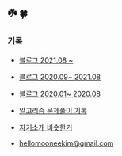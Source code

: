## ☘️ 🍀


### 기록 

- [블로그 2021.08 ~](https://velog.io/@moonheekim0118)
- [블로그 2020.09~ 2021.08 ](https://mooneedev.netlify.app/)
- [블로그 2020.01~ 2020.08](https://moonheekim-code.tistory.com/)



- [알고리즘 문제풀이 기록](https://www.notion.so/mooneedev/Algorithms-f47ea3f7bcd7444d834bcf6ce8c1cf78)
- [자기소개 비슷한거](https://www.notion.so/mooneedev/4a78cf4af0a74c26a5880871ada05ddb)
- hellomooneekim@gmail.com 
<br/>


 
